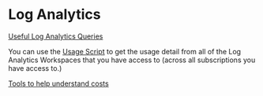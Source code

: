 # Log Analytics

[Useful Log Analytics Queries](https://github.com/JayWitt/AzureOperationGuide/blob/master/LogAnalytics/UsefulQueries.md)

You can use the [Usage Script](https://github.com/JayWitt/AzureOperationGuide/blob/master/LogAnalytics/QueryUsageAcrossMultipleWorkspaces.ps1) to get the usage detail from all of the Log Analytics Workspaces that you have access to (across all subscriptions you have access to.)

[Tools to help understand costs](https://github.com/JayWitt/AzureOperationGuide/blob/master/LogAnalytics/CostBreakdown.md)


